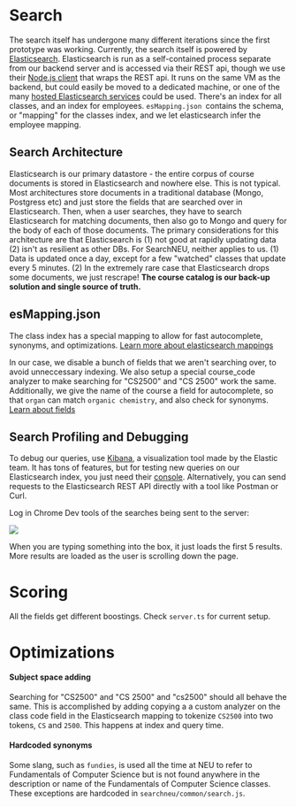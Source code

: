 # Search

The search itself has undergone many different iterations since the first prototype was working. Currently, the search itself is powered by [Elasticsearch](https://www.elastic.co/guide/en/elasticsearch/reference/current/elasticsearch-intro.html). Elasticsearch is run as a self-contained process separate from our backend server and is accessed via their REST api, though we use their [Node.js client](https://www.elastic.co/guide/en/elasticsearch/client/javascript-api/current/index.html) that wraps the REST api. It runs on the same VM as the backend, but could easily be moved to a dedicated machine, or one of the many [hosted Elasticsearch services](https://www.elastic.co/pricing) could be used. There's an index for all classes, and an index for employees. `esMapping.json `contains the schema, or "mapping" for the classes index, and we let elasticsearch infer the employee mapping.

## Search Architecture

Elasticsearch is our primary datastore - the entire corpus of course documents is stored in Elasticsearch and nowhere else. This is not typical. Most architectures store documents in a traditional database (Mongo, Postgress etc) and just store the fields that are searched over in Elasticsearch. Then, when a user searches, they have to search Elasticsearch for matching documents, then also go to Mongo and query for the body of each of those documents. The primary considerations for this architecture are that Elasticsearch is (1) not good at rapidly updating data (2) isn't as resilient as other DBs. For SearchNEU, neither applies to us. (1) Data is updated once a day, except for a few "watched" classes that update every 5 minutes. (2) In the extremely rare case that Elasticsearch drops some documents, we just rescrape! **The course catalog is our back-up solution and single source of truth.**

## esMapping.json

The class index has a special mapping to allow for fast autocomplete, synonyms, and optimizations. [Learn more about elasticsearch mappings](https://www.elastic.co/guide/en/elasticsearch/reference/current/mapping.html)

In our case, we disable a bunch of fields that we aren't searching over, to avoid unneccessary indexing. We also setup a special course_code analyzer to make searching for "CS2500" and "CS 2500" work the same. Additionally, we give the name of the course a field for autocomplete, so that `organ` can match `organic chemistry`, and also check for synonyms. [Learn about fields](https://www.elastic.co/guide/en/elasticsearch/reference/current/multi-fields.html)

## Search Profiling and Debugging

To debug our queries, use [Kibana](https://www.elastic.co/guide/en/kibana/current/introduction.html), a visualization tool made by the Elastic team. It has tons of features, but for testing new queries on our Elasticsearch index, you just need their [console](https://www.elastic.co/guide/en/kibana/current/console-kibana.html). Alternatively, you can send requests to the Elasticsearch REST API directly with a tool like Postman or Curl.

Log in Chrome Dev tools of the searches being sent to the server:

![](https://i.imgur.com/UZorFlV.png)

When you are typing something into the box, it just loads the first 5 results. More results are loaded as the user is scrolling down the page.

# Scoring

All the fields get different boostings. Check `server.ts` for current setup.

# Optimizations

#### Subject space adding

Searching for "CS2500" and "CS 2500" and "cs2500" should all behave the same. This is accomplished by adding copying a a custom analyzer on the class code field in the Elasticsearch mapping to tokenize `CS2500` into two tokens, `CS` and `2500`. This happens at index and query time.

#### Hardcoded synonyms

Some slang, such as `fundies`, is used all the time at NEU to refer to Fundamentals of Computer Science but is not found anywhere in the description or name of the Fundamentals of Computer Science classes. These exceptions are hardcoded in `searchneu/common/search.js`.
